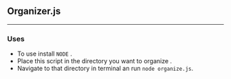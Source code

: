 ## Organizer.js
----
### Uses

* To use install `NODE` .<br>
* Place this script in the directory you want to organize .<br>
* Navigate to that directory in terminal an run `node organize.js`.<br>

